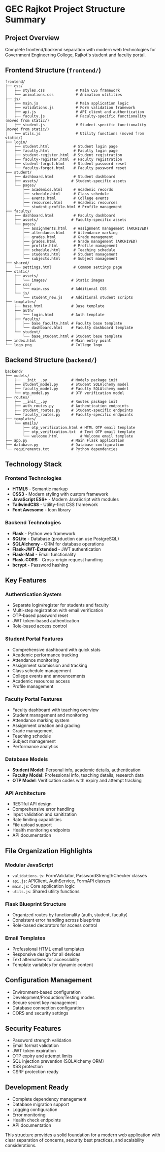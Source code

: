 # GEC Rajkot Project Structure Summary

## Project Overview
Complete frontend/backend separation with modern web technologies for Government Engineering College, Rajkot's student and faculty portal.

## Frontend Structure (`frontend/`)
```
frontend/
├── css/
│   ├── styles.css              # Main CSS framework
│   └── animations.css          # Animation utilities
├── js/
│   ├── main.js                 # Main application logic
│   ├── validations.js          # Form validation framework
│   ├── api.js                  # API client and authentication
│   ├── faculty.js              # Faculty-specific functionality (moved from static/)
│   ├── student.js              # Student-specific functionality (moved from static/)
│   └── utils.js                # Utility functions (moved from static/)
├── login/
│   ├── student.html           # Student login page
│   ├── faculty.html           # Faculty login page
│   ├── student-register.html  # Student registration
│   ├── faculty-register.html  # Faculty registration
│   ├── student-forgot.html    # Student password reset
│   └── faculty-forgot.html    # Faculty password reset
├── student/
│   ├── dashboard.html         # Student dashboard
│   ├── assets/               # Student-specific assets
│   └── pages/
│       ├── academics.html     # Academic records
│       ├── schedule.html      # Class schedule
│       ├── events.html        # College events
│       ├── resources.html     # Academic resources
│       └── student-profile.html # Profile management
├── faculty/
│   ├── dashboard.html         # Faculty dashboard
│   ├── assets/               # Faculty-specific assets
│   └── pages/
│       ├── assignments.html   # Assignment management (ARCHIVED)
│       ├── attendance.html    # Attendance marking
│       ├── grades.html        # Grade management
│       ├── grades.html        # Grade management (ARCHIVED)
│       ├── profile.html       # Profile management
│       ├── schedule.html      # Teaching schedule
│       ├── students.html      # Student management
│       └── subjects.html      # Subject management
├── shared/
│   └── settings.html          # Common settings page
├── static/
│   ├── assets/
│   │   └── images/           # Static images
│   ├── css/
│   │   └── main.css          # Additional CSS
│   └── js/
│       └── student_new.js    # Additional student scripts
├── templates/
│   ├── base.html             # Base template
│   ├── auth/
│   │   └── login.html        # Auth template
│   ├── faculty/
│   │   ├── base_faculty.html # Faculty base template
│   │   └── dashboard.html    # Faculty dashboard template
│   └── student/
│       └── base_student.html # Student base template
├── index.html                # Main entry point
└── logo.png                  # College logo
```

## Backend Structure (`backend/`)
```
backend/
├── models/
│   ├── __init__.py           # Models package init
│   ├── student_model.py      # Student SQLAlchemy model
│   ├── faculty_model.py      # Faculty SQLAlchemy model
│   └── otp_model.py          # OTP verification model
├── routes/
│   ├── __init__.py           # Routes package init
│   ├── auth_routes.py        # Authentication endpoints
│   ├── student_routes.py     # Student-specific endpoints
│   └── faculty_routes.py     # Faculty-specific endpoints
├── templates/
│   └── emails/
│       ├── otp_verification.html # HTML OTP email template
│       ├── otp_verification.txt  # Text OTP email template
│       └── welcome.html          # Welcome email template
├── app.py                    # Main Flask application
├── database.py               # Database configuration
└── requirements.txt          # Python dependencies
```

## Technology Stack

### Frontend Technologies
- **HTML5** - Semantic markup
- **CSS3** - Modern styling with custom framework
- **JavaScript ES6+** - Modern JavaScript with modules
- **TailwindCSS** - Utility-first CSS framework
- **Font Awesome** - Icon library

### Backend Technologies
- **Flask** - Python web framework
- **SQLite** - Database (production can use PostgreSQL)
- **SQLAlchemy** - ORM for database operations
- **Flask-JWT-Extended** - JWT authentication
- **Flask-Mail** - Email functionality
- **Flask-CORS** - Cross-origin request handling
- **bcrypt** - Password hashing

## Key Features

### Authentication System
- Separate login/register for students and faculty
- Multi-step registration with email verification
- OTP-based password reset
- JWT token-based authentication
- Role-based access control

### Student Portal Features
- Comprehensive dashboard with quick stats
- Academic performance tracking
- Attendance monitoring
- Assignment submission and tracking
- Class schedule management
- College events and announcements
- Academic resources access
- Profile management

### Faculty Portal Features
- Faculty dashboard with teaching overview
- Student management and monitoring
- Attendance marking system
- Assignment creation and grading
- Grade management
- Teaching schedule
- Subject management
- Performance analytics

### Database Models
- **Student Model**: Personal info, academic details, authentication
- **Faculty Model**: Professional info, teaching details, research data
- **OTP Model**: Verification codes with expiry and attempt tracking

### API Architecture
- RESTful API design
- Comprehensive error handling
- Input validation and sanitization
- Rate limiting capabilities
- File upload support
- Health monitoring endpoints
- API documentation

## File Organization Highlights

### Modular JavaScript
- `validations.js`: FormValidator, PasswordStrengthChecker classes
- `api.js`: APIClient, AuthService, FormAPI classes
- `main.js`: Core application logic
- `utils.js`: Shared utility functions

### Flask Blueprint Structure
- Organized routes by functionality (auth, student, faculty)
- Consistent error handling across blueprints
- Role-based decorators for access control

### Email Templates
- Professional HTML email templates
- Responsive design for all devices
- Text alternatives for accessibility
- Template variables for dynamic content

## Configuration Management
- Environment-based configuration
- Development/Production/Testing modes
- Secure secret key management
- Database connection configuration
- CORS and security settings

## Security Features
- Password strength validation
- Email format validation
- JWT token expiration
- OTP expiry and attempt limits
- SQL injection prevention (SQLAlchemy ORM)
- XSS protection
- CSRF protection ready

## Development Ready
- Complete dependency management
- Database migration support
- Logging configuration
- Error monitoring
- Health check endpoints
- API documentation

This structure provides a solid foundation for a modern web application with clear separation of concerns, security best practices, and scalability considerations.